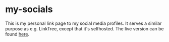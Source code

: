 # my-socials

This is my personal link page to my social media profiles. It serves a similar purpose as e.g. LinkTree, except that it's selfhosted. The live version can be found [here](https://pratikkale.biz).


